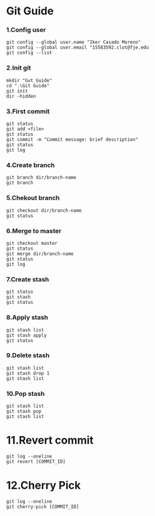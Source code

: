 # Git Guide


### 1.Config user
```
git config --global user.name "Iker Casado Moreno"
git config --global user.email "15583592.clot@fje.edu
git config --list
```

### 2.Init git
```
mkdir "Gut Guide"
cd ".\Git Guide"
git init
dir -hidden
```

### 3.First commit
```
git status
git add <file>
git status
git commit -m "Commit message: brief description"
git status
git log
```

### 4.Create branch
```
git branch dir/branch-name
git branch
```

### 5.Chekout branch 
```
git checkout dir/branch-name
git status
```

### 6.Merge to master
```
git checkout master
git status
git merge dir/branch-name
git status
git log
```

### 7.Create stash
```
git status
git stash
git status
```

### 8.Apply stash
```
git stash list
git stash apply
git status
```

### 9.Delete stash
```
git stash list
git stash drop 1
git stash list
```

### 10.Pop stash
```
git stash list
git stash pop
git stash list
```

# 11.Revert commit
```
git log --oneline
git revert [COMMIT_ID]
```

# 12.Cherry Pick
```
git log --oneline
git cherry-pick [COMMIT_ID]
```